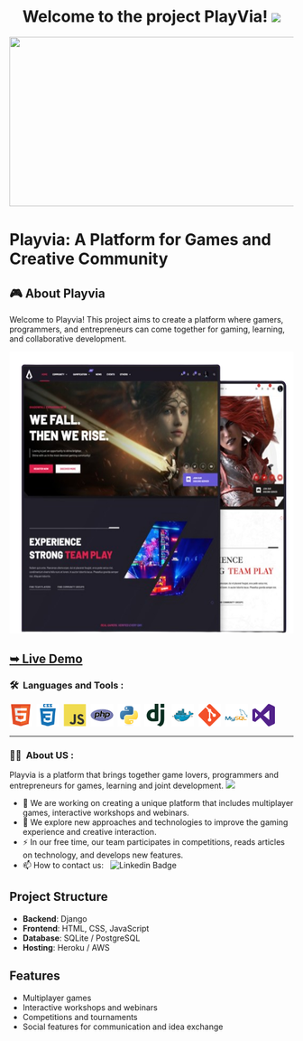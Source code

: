 <h1 align="center">Welcome to the project PlayVia! <img src="https://media.giphy.com/media/hvRJCLFzcasrR4ia7z/giphy.gif" width="40"></h1>

<p align="center"><img src="https://www.gifcen.com/wp-content/uploads/2022/01/hacker-gif-5.gif" width="600" height="300"  /></p>

# Playvia: A Platform for Games and Creative Community


## :video_game: About Playvia

Welcome to Playvia! This project aims to create a platform where gamers, programmers, and entrepreneurs can come together for gaming, learning, and collaborative development.

<p align="center"><img src="Photo of the project (2).png" width="600" height="500"  /></p>

   <a href="https://classic.armadon-theme.com/"><strong>➥ Live Demo</strong></a>
---

### 🛠 &nbsp;Languages and Tools :

<p>
<img src="https://github.com/devicons/devicon/blob/master/icons/html5/html5-original.svg" title="HTML5" alt="HTML" width="40" height="40"/>&nbsp;
<img src="https://github.com/devicons/devicon/blob/master/icons/css3/css3-plain-wordmark.svg"  title="CSS3" alt="CSS" width="40" height="40"/>&nbsp;
<img src="https://github.com/devicons/devicon/blob/master/icons/javascript/javascript-original.svg" title="JavaScript" alt="JavaScript" width="40" height="40"/>&nbsp;
<img src="https://raw.githubusercontent.com/devicons/devicon/6910f0503efdd315c8f9b858234310c06e04d9c0/icons/php/php-original.svg" title="php" alt="php" width="40" height="40"/>&nbsp;
<img src="https://raw.githubusercontent.com/devicons/devicon/6910f0503efdd315c8f9b858234310c06e04d9c0/icons/python/python-original.svg" title="Python"  alt="Python" width="40" height="40"/>&nbsp;
<img src="https://raw.githubusercontent.com/devicons/devicon/6910f0503efdd315c8f9b858234310c06e04d9c0/icons/django/django-plain.svg" title="Django"  alt="Django" width="40" height="40"/>&nbsp;
<img src="https://raw.githubusercontent.com/devicons/devicon/6910f0503efdd315c8f9b858234310c06e04d9c0/icons/docker/docker-original.svg" title="Docker"  alt="Docker" width="40" height="40"/>&nbsp;
<img src="https://raw.githubusercontent.com/devicons/devicon/6910f0503efdd315c8f9b858234310c06e04d9c0/icons/git/git-original.svg" title="Git"  alt="Git" width="40" height="40"/>&nbsp;
<img src="https://github.com/devicons/devicon/blob/master/icons/mysql/mysql-original-wordmark.svg" title="MySQL"  alt="MySQL" width="40" height="40"/>&nbsp;
<img src="https://raw.githubusercontent.com/devicons/devicon/6910f0503efdd315c8f9b858234310c06e04d9c0/icons/visualstudio/visualstudio-plain.svg" title="visualstudio"  alt="visualstudio" width="40" height="40"/>&nbsp;
</p>

---

### :woman_technologist: &nbsp;About US :

Playvia is a platform that brings together game lovers, programmers and entrepreneurs for games, learning and joint development. <img src="https://media.giphy.com/media/WUlplcMpOCEmTGBtBW/giphy.gif" width="30"> 

- 🔭 We are working on creating a unique platform that includes multiplayer games, interactive workshops and webinars.
- 🌱 We explore new approaches and technologies to improve the gaming experience and creative interaction.
- ⚡ In our free time, our team participates in competitions, reads articles on technology, and develops new features.
- 📫 How to contact us: &nbsp; ![Linkedin Badge](https://img.shields.io/badge/-PlayVia-blue?style=flat&)



## Project Structure
- **Backend**: Django
- **Frontend**: HTML, CSS, JavaScript
- **Database**: SQLite / PostgreSQL
- **Hosting**: Heroku / AWS

## Features
- Multiplayer games
- Interactive workshops and webinars
- Competitions and tournaments
- Social features for communication and idea exchange
